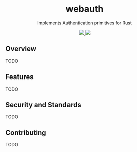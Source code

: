 <h1 align="center">webauth</h1>
<p align="center">Implements Authentication primitives for Rust</p>
<div align="center">
    <a href="https://crates.io/crates/webauth">
        <img src="https://img.shields.io/crates/v/webauth.svg" />
    </a>
    <a href="https://docs.rs/webauth">
        <img src="https://docs.rs/webauth/badge.svg" />
    </a>
</div>

## Overview
TODO

## Features
TODO

## Security and Standards
TODO

## Contributing
TODO
